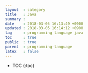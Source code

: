 ```yaml
---
layout  : category
title   : Java
summary :
date    : 2018-03-05 16:13:49 +0900
updated : 2018-03-05 16:14:12 +0900
tag     : programming language java
toc     : true
public  : true
parent  : programming-language
latex   : false
---
```

* TOC
{:toc}
